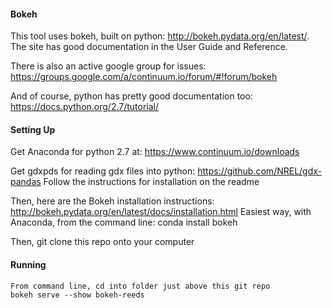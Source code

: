 #### Bokeh
This tool uses bokeh, built on python:
http://bokeh.pydata.org/en/latest/.
The site has good documentation in the User Guide and Reference.

There is also an active google group for issues:
https://groups.google.com/a/continuum.io/forum/#!forum/bokeh

And of course, python has pretty good documentation too:
https://docs.python.org/2.7/tutorial/

#### Setting Up
Get Anaconda for python 2.7 at:
https://www.continuum.io/downloads

Get gdxpds for reading gdx files into python:
https://github.com/NREL/gdx-pandas
Follow the instructions for installation on the readme

Then, here are the Bokeh installation instructions:
http://bokeh.pydata.org/en/latest/docs/installation.html
Easiest way, with Anaconda, from the command line:
conda install bokeh

Then, git clone this repo onto your computer

#### Running
    From command line, cd into folder just above this git repo
    bokeh serve --show bokeh-reeds
